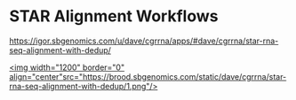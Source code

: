 STAR Alignment Workflows
================

<https://igor.sbgenomics.com/u/dave/cgrrna/apps/#dave/cgrrna/star-rna-seq-alignment-with-dedup/>

<a href="https://brood.sbgenomics.com/static/dave/cgrrna/star-rna-seq-alignment-with-dedup/1.png" target="_blank"> <img width="1200" border="0" align="center"src="https://brood.sbgenomics.com/static/dave/cgrrna/star-rna-seq-alignment-with-dedup/1.png"/> </a>
